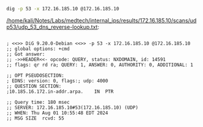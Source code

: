 ```bash
dig -p 53 -x 172.16.185.10 @172.16.185.10
```

[/home/kali/Notes/Labs/medtech/internal_ips/results/172.16.185.10/scans/udp53/udp_53_dns_reverse-lookup.txt](file:///home/kali/Notes/Labs/medtech/internal_ips/results/172.16.185.10/scans/udp53/udp_53_dns_reverse-lookup.txt):

```

; <<>> DiG 9.20.0-Debian <<>> -p 53 -x 172.16.185.10 @172.16.185.10
;; global options: +cmd
;; Got answer:
;; ->>HEADER<<- opcode: QUERY, status: NXDOMAIN, id: 14591
;; flags: qr rd ra; QUERY: 1, ANSWER: 0, AUTHORITY: 0, ADDITIONAL: 1

;; OPT PSEUDOSECTION:
; EDNS: version: 0, flags:; udp: 4000
;; QUESTION SECTION:
;10.185.16.172.in-addr.arpa.	IN	PTR

;; Query time: 180 msec
;; SERVER: 172.16.185.10#53(172.16.185.10) (UDP)
;; WHEN: Thu Aug 01 10:55:48 EDT 2024
;; MSG SIZE  rcvd: 55



```

